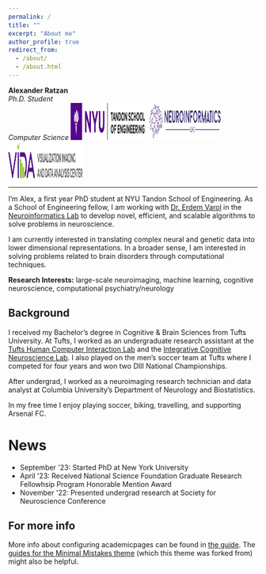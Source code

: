 ```yaml
---
permalink: /
title: ""
excerpt: "About me"
author_profile: true
redirect_from: 
  - /about/
  - /about.html
---
```


**Alexander Ratzan**   
*Ph.D. Student*   
*Computer Science*
<a href="https://engineering.nyu.edu/academics/departments/computer-science-and-engineering"><img src="images/tandon-logo.png" alt="NYU Tandon" width="150" height="75"></a>
<a href="https://www.neuroinformaticslab.com/"><img src="images/neuroinformatics-logo.jpg" alt="Neuroinformatics Lab" width="150" height="75"></a>
<a href="https://vida.engineering.nyu.edu/"><img src="images/vida-logo.png" alt="VIDA" width="150" height="75"></a>

---

I’m Alex, a first year PhD student at NYU Tandon School of Engineering. As a School of Engineering fellow, I am working with [Dr. Erdem Varol](https://scholar.google.com/citations?user=7GlElV0AAAAJ&hl=en) in the [Neuroinformatics Lab](https://www.neuroinformaticslab.com/) to develop novel, efficient, and scalable algorithms to solve problems in neuroscience. 

I am currently interested in translating complex neural and genetic data into lower dimensional representations. In a broader sense, I am interested in solving problems related to brain disorders through computational techniques. 

**Research Interests:** large-scale neuroimaging, machine learning, cognitive neuroscience, computational psychiatry/neurology


Background
------
I received my Bachelor’s degree in Cognitive & Brain Sciences from Tufts University. At Tufts, I worked as an undergraduate research assistant at the [Tufts Human Computer Interaction Lab](https://tufts-hci-lab.github.io/) and the [Integrative Cognitive Neuroscience Lab](https://tuftsiconlab.weebly.com/). I also played on the men’s soccer team at Tufts where I competed for four years and won two DIII National Championships. 

After undergrad, I worked as a neuroimaging research technician and data analyst at Columbia University’s Department of Neurology and Biostatistics.

In my free time I enjoy playing soccer, biking, travelling, and supporting Arsenal FC.


News
======
* September '23: Started PhD at New York University
* April '23: Received National Science Foundation Graduate Research Fellowhsip Program Honorable Mention Award
* November '22: Presented undergrad research at Society for Neuroscience Conference


For more info
------
More info about configuring academicpages can be found in [the guide](https://academicpages.github.io/markdown/). The [guides for the Minimal Mistakes theme](https://mmistakes.github.io/minimal-mistakes/docs/configuration/) (which this theme was forked from) might also be helpful.
